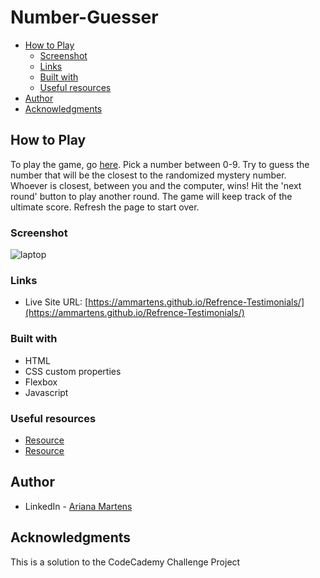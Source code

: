 # Number-Guesser

- [How to Play](#how-to-play)
  - [Screenshot](#screenshot)
  - [Links](#links)
  - [Built with](#built-with)
  - [Useful resources](#useful-resources)
- [Author](#author)
- [Acknowledgments](#acknowledgments)


## How to Play

To play the game, go [here](https://ammartens.github.io/Number-Guesser/). Pick a number between 0-9. Try to guess the number that will be the closest to the randomized mystery number. Whoever is closest, 
between you and the computer, wins! Hit the 'next round' button to play another round. The game will keep track of the ultimate score. Refresh the page to start over.

### Screenshot


![laptop](https://user-images.githubusercontent.com/96448173/170877474-1082cec9-4d1c-4b21-a3b4-62f393f0e8f7.png)



### Links

- Live Site URL: [https://ammartens.github.io/Refrence-Testimonials/](https://ammartens.github.io/Refrence-Testimonials/)

### Built with

- HTML
- CSS custom properties
- Flexbox
- Javascript

### Useful resources

- [Resource](https://yoksel.github.io/flex-cheatsheet/) 
- [Resource](https://developer.mozilla.org/en-US/docs/Web/CSS/CSS_Flexible_Box_Layout/Mastering_Wrapping_of_Flex_Items) 


## Author

- LinkedIn - [Ariana Martens](https://www.linkedin.com/in/arianamartens/)


## Acknowledgments

This is a solution to the CodeCademy Challenge Project 


